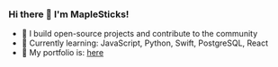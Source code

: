 ### Hi there 👋 I'm MapleSticks!  
- 🌟 I build open-source projects and contribute to the community  
- 🌱 Currently learning: JavaScript, Python, Swift, PostgreSQL, React
- 📝 My portfolio is: [here](https://mxplesticks.github.io/MapleVisuals/)
